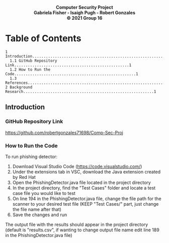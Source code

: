 <p align="center">
  <b>Computer Security Project</b><br>
  <b>Gabriela Fisher - Isaigh Pugh - Robert Gonzales</b><br>
  <b>© 2021 Group 16</b><br>

# Table of Contents

    1 Introduction.................................................................1
      1.1 GitHub Repository Link...................................................1
      1.2 How to Run the Code......................................................1
      1.3 References...............................................................1
    2 Background Research..........................................................1
    
## Introduction

### GitHub Repository Link
https://github.com/robertgonzales71698/Comp-Sec-Proj

### How to Run the Code
To run phishing detector:
1) Download Visual Studio Code (https://code.visualstudio.com/)
2) Under the extensions tab in VSC, download the Java extension created by Red Hat
3) Open the PhishingDetector.java file located in the project directory
4) In the project directory, find the "Test Cases" folder and locate a test case file you would like to test
5) On line 194 in the PhishingDetector.java file, change the file path for the scanner to your desired test file (KEEP "Test Cases/" part, just change the file name after that)
6) Save the changes and run

The output file with the results should appear in the project directory (default is "results.csv", if wanting to change output file name edit line 189 in the PhishingDetector.java file)